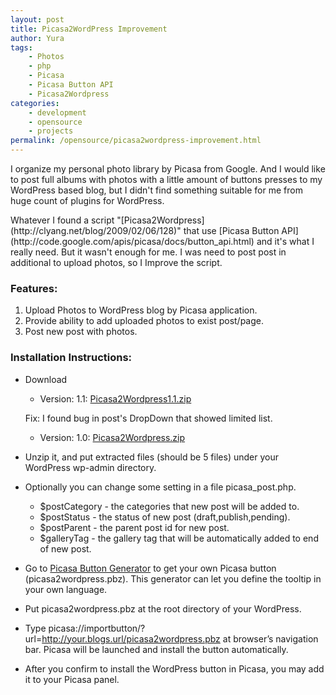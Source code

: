```yaml
---
layout: post
title: Picasa2WordPress Improvement
author: Yura
tags:
    - Photos
    - php
    - Picasa
    - Picasa Button API
    - Picasa2Wordpress
categories:
    - development
    - opensource
    - projects
permalink: /opensource/picasa2wordpress-improvement.html
---
```

I organize my personal photo library by Picasa from Google. And I would like to post full albums with photos with a little amount of buttons presses to my WordPress based blog, but I didn't find something suitable for me from huge count of plugins for WordPress.
<!--more--> Whatever I found a script "[Picasa2Wordpress](http://clyang.net/blog/2009/02/06/128)" that use [Picasa Button API](http://code.google.com/apis/picasa/docs/button_api.html) and it's what I really need. But it wasn't enough for me. I was need to post post in additional to upload photos, so I Improve the script.

### Features:
  1. Upload Photos to WordPress blog by Picasa application.
  2. Provide ability to add uploaded photos to exist post/page.
  3. Post new post with photos.

### Installation Instructions:

- Download
    * Version: 1.1: [Picasa2Wordpress1.1.zip](assets/bin/Picasa2Wordpress1.1.zip)
    
    Fix: I found bug in post's DropDown that showed limited list.

    * Version: 1.0: [Picasa2Wordpress.zip](assets/bin/Picasa2Wordpress.zip)

- Unzip it, and put extracted files (should be 5 files) under your WordPress wp-admin directory.
- Optionally you can change some setting in a file picasa_post.php. 
    * $postCategory - the categories that new post will be added to.
    * $postStatus - the status of new post (draft,publish,pending).
    * $postParent - the parent post id for new post.
    * $galleryTag - the gallery tag that will be automatically added to end of new post.
- Go to [Picasa Button Generator](http://clyang.net/blog/picasa2wordpress/) to get your own Picasa button (picasa2wordpress.pbz). This generator can let you define the tooltip in your own language.
- Put picasa2wordpress.pbz at the root directory of your WordPress.
- Type picasa://importbutton/?url=http://your.blogs.url/picasa2wordpress.pbz at browser’s navigation bar. Picasa will be launched and install the button automatically.
- After you confirm to install the WordPress button in Picasa, you may add it to your Picasa panel.